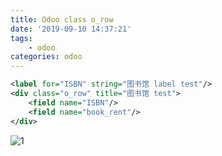 ```yaml
---
title: Odoo class o_row
date: '2019-09-10 14:37:21'
tags:
    - odoo
categories: odoo
---
```


```xml
<label for="ISBN" string="图书馆 label test"/>
<div class="o_row" title="图书馆 test">
    <field name="ISBN"/>
    <field name="book_rent"/>
</div>
```

![1](/imgs/odoo-model/class_o_row.png)
